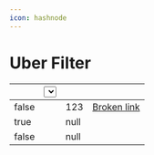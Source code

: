 ```yaml
---
icon: hashnode
---
```


# Uber Filter

<table data-view="cards"><thead><tr><th data-type="checkbox"></th><th><select></select></th><th data-type="number"></th><th data-hidden data-card-target data-type="content-ref"></th></tr></thead><tbody><tr><td>false</td><td></td><td>123</td><td><a href="broken-reference">Broken link</a></td></tr><tr><td>true</td><td></td><td>null</td><td></td></tr><tr><td>false</td><td></td><td>null</td><td></td></tr></tbody></table>

